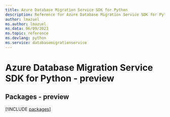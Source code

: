 ```yaml
---
title: Azure Database Migration Service SDK for Python
description: Reference for Azure Database Migration Service SDK for Python
author: lmazuel
ms.author: lmazuel
ms.data: 06/09/2023
ms.topic: reference
ms.devlang: python
ms.service: databasemigrationservice
---
```

# Azure Database Migration Service SDK for Python - preview
## Packages - preview
[!INCLUDE [packages](database-migration-service-index.md)]
